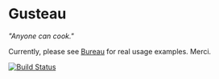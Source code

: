 Gusteau
=======

*"Anyone can cook."*

Currently, please see [Bureau](https://github.com/locomote/bureau) for real usage examples. Merci.

[![Build Status](https://magnum.travis-ci.com/locomote/gusteau.png?token=sLrGziB4HXtaF5mwnaxi)](http://magnum.travis-ci.com/locomote/gusteau)
